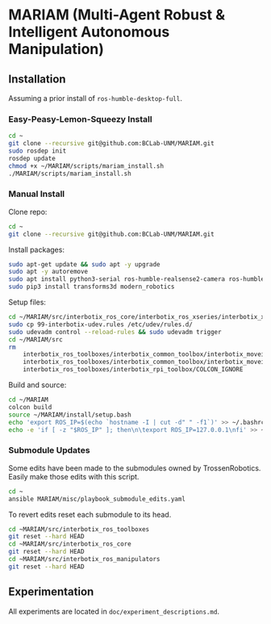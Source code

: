 # MARIAM (Multi-Agent Robust & Intelligent Autonomous Manipulation)

## Installation

Assuming a prior install of `ros-humble-desktop-full`.

### Easy-Peasy-Lemon-Squeezy Install

```bash
cd ~
git clone --recursive git@github.com:BCLab-UNM/MARIAM.git
sudo rosdep init
rosdep update
chmod +x ~/MARIAM/scripts/mariam_install.sh
./MARIAM/scripts/mariam_install.sh
```

### Manual Install
Clone repo:
```bash
cd ~
git clone --recursive git@github.com:BCLab-UNM/MARIAM.git
```

Install packages:
```bash
sudo apt-get update && sudo apt -y upgrade
sudo apt -y autoremove
sudo apt install python3-serial ros-humble-realsense2-camera ros-humble-dynamixel-sdk ros-humble-ros2-control ros-humble-ros2-control-test-assets ros-humble-graph-msgs ros-humble-rviz-visual-tools ros-humble-hardware-interface ros-humble-moveit ros-humble-tf-transformations ros-humble-joint-trajectory-controller python3-rosdep python3-colcon-common-extensions python3-colcon-clean ros-humble-apriltag ros-humble-moveit-visual-tools python3-pip ansible
sudo pip3 install transforms3d modern_robotics
```

Setup files:
```bash
cd ~/MARIAM/src/interbotix_ros_core/interbotix_ros_xseries/interbotix_xs_sdk
sudo cp 99-interbotix-udev.rules /etc/udev/rules.d/
sudo udevadm control --reload-rules && sudo udevadm trigger
cd ~/MARIAM/src
rm                                                                                                  \
    interbotix_ros_toolboxes/interbotix_common_toolbox/interbotix_moveit_interface/COLCON_IGNORE      \
    interbotix_ros_toolboxes/interbotix_common_toolbox/interbotix_moveit_interface_msgs/COLCON_IGNORE \
    interbotix_ros_toolboxes/interbotix_rpi_toolbox/COLCON_IGNORE
```

Build and source:
```bash
cd ~/MARIAM
colcon build
source ~/MARIAM/install/setup.bash
echo 'export ROS_IP=$(echo `hostname -I | cut -d" " -f1`)' >> ~/.bashrc
echo -e 'if [ -z "$ROS_IP" ]; then\n\texport ROS_IP=127.0.0.1\nfi' >> ~/.bashrc
```

### Submodule Updates
Some edits have been made to the submodules owned by TrossenRobotics. Easily make those edits with this script.

```bash
cd ~
ansible MARIAM/misc/playbook_submodule_edits.yaml
```

To revert edits reset each submodule to its head.
```bash
cd ~MARIAM/src/interbotix_ros_toolboxes
git reset --hard HEAD
cd ~MARIAM/src/interbotix_ros_core
git reset --hard HEAD
cd ~MARIAM/src/interbotix_ros_manipulators
git reset --hard HEAD
```
## Experimentation

All experiments are located in `doc/experiment_descriptions.md`.